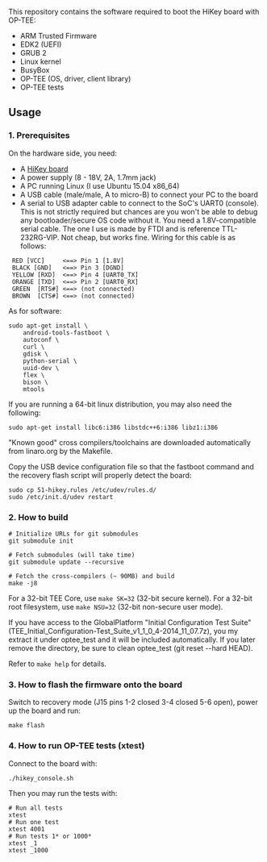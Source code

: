 This repository contains the software required to boot the HiKey board
with OP-TEE:
- ARM Trusted Firmware
- EDK2 (UEFI)
- GRUB 2
- Linux kernel
- BusyBox
- OP-TEE (OS, driver, client library)
- OP-TEE tests


## Usage

### 1. Prerequisites

On the hardware side, you need:
- A [HiKey board](https://www.96boards.org/products/hikey/)
- A power supply (8 - 18V, 2A, 1.7mm jack)
- A PC running Linux (I use Ubuntu 15.04 x86_64)
- A USB cable (male/male, A to micro-B) to connect your PC to the board
- A serial to USB adapter cable to connect to the SoC's UART0 (console).
  This  is not strictly required but chances are you won't be able to
  debug any bootloader/secure OS code without it.
  You need a 1.8V-compatible serial cable. The one I use is made by FTDI and
  is reference TTL-232RG-VIP. Not cheap, but works fine.
  Wiring for this cable is as follows:
```
 RED [VCC]     <==> Pin 1 [1.8V]
 BLACK [GND]   <==> Pin 3 [DGND]
 YELLOW [RXD]  <==> Pin 4 [UART0_TX]
 ORANGE [TXD]  <==> Pin 2 [UART0_RX]
 GREEN  [RTS#] <==> (not connected)
 BROWN  [CTS#] <==> (not connected)
```

As for software:
```
sudo apt-get install \
    android-tools-fastboot \
    autoconf \
    curl \
    gdisk \
    python-serial \
    uuid-dev \
    flex \
    bison \
    mtools
```

If you are running a 64-bit linux distribution, you may also need
the following:
```
sudo apt-get install libc6:i386 libstdc++6:i386 libz1:i386
```

"Known good" cross compilers/toolchains are downloaded automatically from
linaro.org by the Makefile.

Copy the USB device configuration file so that the fastboot command and the
recovery flash script will properly detect the board:

```
sudo cp 51-hikey.rules /etc/udev/rules.d/
sudo /etc/init.d/udev restart
```

### 2. How to build

```
# Initialize URLs for git submodules
git submodule init

# Fetch submodules (will take time)
git submodule update --recursive

# Fetch the cross-compilers (~ 90MB) and build
make -j8
```

For a 32-bit TEE Core, use `make SK=32` (32-bit secure kernel).
For a 32-bit root filesystem, use `make NSU=32` (32-bit non-secure user mode).

If you have access to the GlobalPlatform "Initial Configuration Test Suite"
(TEE_Initial_Configuration-Test_Suite_v1_1_0_4-2014_11_07.7z), you my extract
it under optee_test and it will be included automatically. If you later
remove the directory, be sure to clean optee_test (git reset --hard HEAD).

Refer to `make help` for details.

### 3. How to flash the firmware onto the board

Switch to recovery mode (J15 pins 1-2 closed 3-4 closed 5-6 open),
power up the board and run:
```
make flash
```

### 4. How to run OP-TEE tests (xtest)

Connect to the board with:
```
./hikey_console.sh
```

Then you may run the tests with:
```
# Run all tests
xtest
# Run one test
xtest 4001
# Run tests 1* or 1000*
xtest _1
xtest _1000
```
